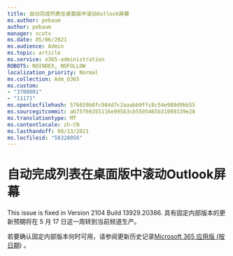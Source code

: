 ```yaml
---
title: 自动完成列表在桌面版中滚动Outlook屏幕
ms.author: pebaum
author: pebaum
manager: scotv
ms.date: 05/06/2021
ms.audience: Admin
ms.topic: article
ms.service: o365-administration
ROBOTS: NOINDEX, NOFOLLOW
localization_priority: Normal
ms.collection: Adm_O365
ms.custom:
- "3700001"
- "11171"
ms.openlocfilehash: 576659b8fc984d7c2aaabb9ffc8c54e980d9bb55
ms.sourcegitcommit: ab75f66355116e995b3cb5505465b31989339e28
ms.translationtype: MT
ms.contentlocale: zh-CN
ms.lasthandoff: 08/13/2021
ms.locfileid: "58328056"
---
```

# <a name="autocomplete-list-scrolls-off-the-screen-in-outlook-desktop"></a>自动完成列表在桌面版中滚动Outlook屏幕

This issue is fixed in Version 2104 Build 13929.20386. 具有固定内部版本的更新预期将在 5 月 17 日这一周转到当前频道生产。 

若要确认固定内部版本何时可用，请参阅更新历史记录[Microsoft 365 应用版 (按日期](https://docs.microsoft.com/officeupdates/update-history-microsoft365-apps-by-date)) 。